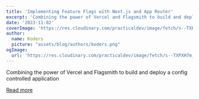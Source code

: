 ```yaml
---
title: 'Implementing Feature Flags with Next.js and App Router'
excerpt: 'Combining the power of Vercel and Flagsmith to build and deploy a config controlled application'
date: '2023-11-02'
coverImage: 'https://res.cloudinary.com/practicaldev/image/fetch/s--TXPXH7m_--/c_imagga_scale,f_auto,fl_progressive,h_420,q_auto,w_1000/https://dev-to-uploads.s3.amazonaws.com/uploads/articles/2n1sqlqav591xvohw3ql.png'
author:
  name: Koders
  picture: "assets/blog/authors/koders.png"
ogImage:
  url: 'https://res.cloudinary.com/practicaldev/image/fetch/s--TXPXH7m_--/c_imagga_scale,f_auto,fl_progressive,h_420,q_auto,w_1000/https://dev-to-uploads.s3.amazonaws.com/uploads/articles/2n1sqlqav591xvohw3ql.png'
---
```


Combining the power of Vercel and Flagsmith to build and deploy a config controlled application

[Read more](https://dev.to/kylessg/implementing-feature-flags-with-nextjs-and-app-router-1gl8)
